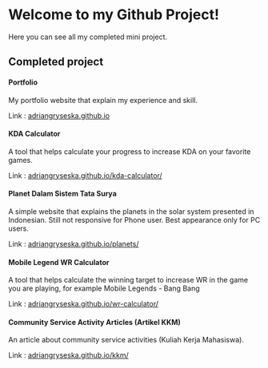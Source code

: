 # Welcome to my Github Project!
Here you can see all my completed mini project. 
## Completed project 

#### Portfolio
My portfolio website that explain my experience and skill.
<br>

Link : <a link href="https://adriangryseska.github.io/">adriangryseska.github.io</a>

#### KDA Calculator
A tool that helps calculate your progress to increase KDA on your favorite games. <br>

Link : <a link href="https://adriangryseska.github.io/kda-calculator/">adriangryseska.github.io/kda-calculator/</a>

#### Planet Dalam Sistem Tata Surya
A simple website that explains the planets in the solar system presented in Indonesian. Still not responsive for Phone user. Best appearance only for PC users. <br> 

Link : <a link href="https://adriangryseska.github.io/planets//">adriangryseska.github.io/planets/</a>

#### Mobile Legend WR Calculator
A tool that helps calculate the winning target to increase WR in the game you are playing, for example Mobile Legends - Bang Bang <br>

Link : <a link href="https://adriangryseska.github.io/wr-calculator/">adriangryseska.github.io/wr-calculator/</a>

#### Community Service Activity Articles (Artikel KKM)
An article about community service activities (Kuliah Kerja Mahasiswa).

Link : <a link href="https://adriangryseska.github.io/kkm/">adriangryseska.github.io/kkm/</a>
